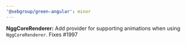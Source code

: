 ```yaml
---
'@sebgroup/green-angular': minor
---
```


**NggCoreRenderer:** Add provider for supporting animations when using `NggCoreRenderer`. Fixes #1997
